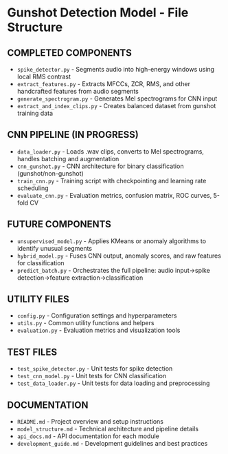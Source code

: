 # Gunshot Detection Model - File Structure

## COMPLETED COMPONENTS

- `spike_detector.py` - Segments audio into high-energy windows using local RMS contrast
- `extract_features.py` - Extracts MFCCs, ZCR, RMS, and other handcrafted features from audio segments
- `generate_spectrogram.py` - Generates Mel spectrograms for CNN input
- `extract_and_index_clips.py` - Creates balanced dataset from gunshot training data

## CNN PIPELINE (IN PROGRESS)

- `data_loader.py` - Loads .wav clips, converts to Mel spectrograms, handles batching and augmentation
- `cnn_gunshot.py` - CNN architecture for binary classification (gunshot/non-gunshot)
- `train_cnn.py` - Training script with checkpointing and learning rate scheduling
- `evaluate_cnn.py` - Evaluation metrics, confusion matrix, ROC curves, 5-fold CV

## FUTURE COMPONENTS

- `unsupervised_model.py` - Applies KMeans or anomaly algorithms to identify unusual segments
- `hybrid_model.py` - Fuses CNN output, anomaly scores, and raw features for classification
- `predict_batch.py` - Orchestrates the full pipeline: audio input→spike detection→feature extraction→classification

## UTILITY FILES

- `config.py` - Configuration settings and hyperparameters
- `utils.py` - Common utility functions and helpers
- `evaluation.py` - Evaluation metrics and visualization tools

## TEST FILES

- `test_spike_detector.py` - Unit tests for spike detection
- `test_cnn_model.py` - Unit tests for CNN classification
- `test_data_loader.py` - Unit tests for data loading and preprocessing

## DOCUMENTATION

- `README.md` - Project overview and setup instructions
- `model_structure.md` - Technical architecture and pipeline details
- `api_docs.md` - API documentation for each module
- `development_guide.md` - Development guidelines and best practices 